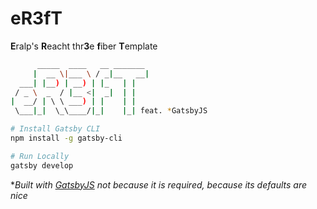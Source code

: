 # eR3fT








**E**ralp's
**R**eacht
thr**3**e
**f**iber
**T**emplate

```bash
      _____  ____   __ _______ 
     |  __ \|___ \ / _|__   __|
  ___| |__) | __) | |_   | |   
 / _ \  _  / |__ <|  _|  | |   
|  __/ | \ \ ___) | |    | |   
 \___|_|  \_\____/|_|    |_| feat. *GatsbyJS

# Install Gatsby CLI
npm install -g gatsby-cli

# Run Locally
gatsby develop
```

**Built with [GatsbyJS](http://gatsbyjs.org) not because it is required, because its defaults are nice*
